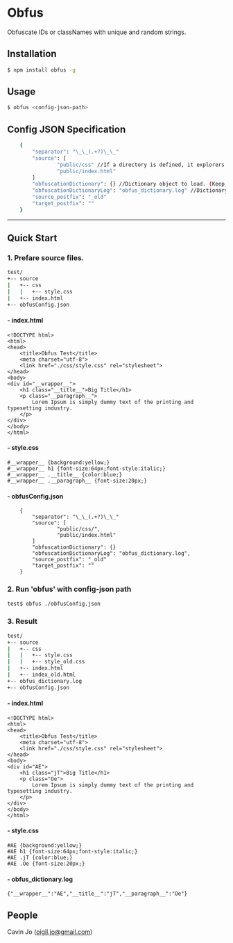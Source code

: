 # Obfus

  Obfuscate IDs or classNames with unique and random strings.

## Installation

```bash
$ npm install obfus -g
```

## Usage
```bash
$ obfus <config-json-path>
```

## Config JSON Specification
```bash
    {
        "separator": "\_\_(.+?)\_\_"
        "source": [
                "public/css" //If a directory is defined, it explorers all the sub-directories and files,
                "public/index.html"
        ]
        "obfuscationDictionary": {} //Dictionary object to load. (Keep it blank)
        "obfuscationDictionaryLog": "obfus_dictionary.log" //Dictionary log's filename. (Keep it blank if you don't need it.)
        "source_postfix": "_old"
        "target_postfix": ""
    }
```
----
## Quick Start
### 1. Prefare source files.
```bash
test/
+-- source
|   +-- css
|   |   +-- style.css
|   +-- index.html
+-- obfusConfig.json
```

#### - index.html
```
<!DOCTYPE html>
<html>
<head>
	<title>Obfus Test</title>
	<meta charset="utf-8">
	<link href="./css/style.css" rel="stylesheet">
</head>
<body>
<div id="__wrapper__">
	<h1 class="__title__">Big Title</h1>
	<p class="__paragraph__">
		Lorem Ipsum is simply dummy text of the printing and typesetting industry.
	</p>
</div>
</body>
</html>
```
#### - style.css
```
#__wrapper__ {background:yellow;}
#__wrapper__ h1 {font-size:64px;font-style:italic;}
#__wrapper__ .__title__ {color:blue;}
#__wrapper__ .__paragraph__ {font-size:20px;}
```
#### - obfusConfig.json
```
    {
        "separator": "\_\_(.+?)\_\_"
        "source": [
                "public/css/",
                "public/index.html"
        ]
        "obfuscationDictionary": {}
        "obfuscationDictionaryLog": "obfus_dictionary.log",
        "source_postfix": "_old"
        "target_postfix": ""
    }
```
### 2. Run 'obfus' with config-json path 

```bash
test$ obfus ./obfusConfig.json
```
### 3. Result
```bash
test/
+-- source
|   +-- css
|   |   +-- style.css
|   |   +-- style_old.css
|   +-- index.html
|   +-- index_old.html
+-- obfus_dictionary.log
+-- obfusConfig.json
```

#### - index.html
```
<!DOCTYPE html>
<html>
<head>
	<title>Obfus Test</title>
	<meta charset="utf-8">
	<link href="./css/style.css" rel="stylesheet">
</head>
<body>
<div id="AE">
	<h1 class="jT">Big Title</h1>
	<p class="Oe">
		Lorem Ipsum is simply dummy text of the printing and typesetting industry.
	</p>
</div>
</body>
</html>
```
#### - style.css
```
#AE {background:yellow;}
#AE h1 {font-size:64px;font-style:italic;}
#AE .jT {color:blue;}
#AE .Oe {font-size:20px;}
```
#### - obfus_dictionary.log
```
{"__wrapper__":"AE","__title__":"jT","__paragraph__":"Oe"} 
```

## People

Cavin Jo ([oigil.jo@gmail.com](https://github.com/oigil))

